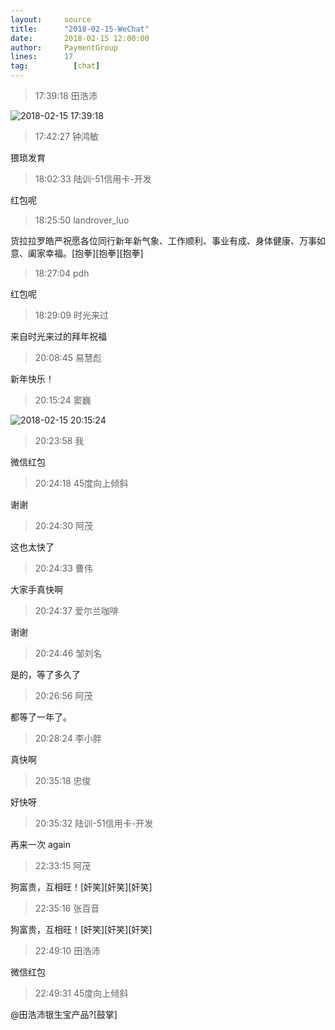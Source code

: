 ```yaml
---
layout:     source 
title:      "2018-02-15-WeChat"
date:       2018-02-15 12:00:00
author:     PaymentGroup
lines:      17 
tag:		  [chat]
---
```

> 17:39:18  田浩沛  
   
![2018-02-15 17:39:18](http://static.cocolian.cn/img/201802/20180215_173918.png) 
   
> 17:42:27  钟鸿敏  
   
猥琐发育  
   
> 18:02:33  陆训-51信用卡-开发  
   
红包呢  
   
> 18:25:50  landrover_luo  
   
货拉拉罗皓严祝愿各位同行新年新气象、工作顺利、事业有成、身体健康、万事如意、阖家幸福。[抱拳][抱拳][抱拳]  
   
> 18:27:04  pdh  
   
红包呢  
   
> 18:29:09  时光来过  
   
来自时光来过的拜年祝福  
   
> 20:08:45  易慧彪  
   
新年快乐！  
   
> 20:15:24  窦巍  
   
![2018-02-15 20:15:24](http://static.cocolian.cn/img/201802/20180215_201524.png) 
   
> 20:23:58  我  
   
微信红包  
   
> 20:24:18  45度向上倾斜  
   
谢谢  
   
> 20:24:30  阿茂  
   
这也太快了  
   
> 20:24:33  曹伟  
   
大家手真快啊  
   
> 20:24:37  爱尔兰咖啡  
   
谢谢  
   
> 20:24:46  邹刘名  
   
是的，等了多久了  
   
> 20:26:56  阿茂  
   
都等了一年了。  
   
> 20:28:24  李小胖  
   
真快啊  
   
> 20:35:18  忠俊  
   
好快呀  
   
> 20:35:32  陆训-51信用卡-开发  
   
再来一次 again  
   
> 22:33:15  阿茂  
   
狗富贵，互相旺！[奸笑][奸笑][奸笑]  
   
> 22:35:16  张百音  
   
狗富贵，互相旺！[奸笑][奸笑][奸笑]  
   
> 22:49:10  田浩沛  
   
微信红包  
   
> 22:49:31  45度向上倾斜  
   
@田浩沛银生宝产品?[鼓掌]  
   
